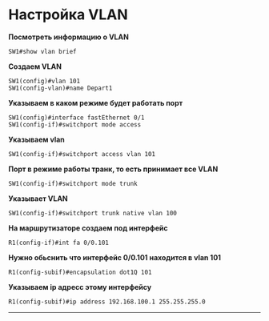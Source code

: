 # Настройка VLAN 

**Посмотреть информацию о VLAN**

```
SW1#show vlan brief
```

**Создаем VLAN**

```
SW1(config)#vlan 101
SW1(config-vlan)#name Depart1
```

**Указываем в каком режиме будет работать порт**

```
SW1(config)#interface fastEthernet 0/1
SW1(config-if)#switchport mode access 
```

**Указываем vlan**

```
SW1(config-if)#switchport access vlan 101
```

**Порт в режиме работы транк, то есть принимает все VLAN**

```
SW1(config-if)#switchport mode trunk
```

**Указывает VLAN**

```
SW1(config-if)#switchport trunk native vlan 100
```

**На маршрутизаторе создаем под интерфейс**

```
R1(config-if)#int fa 0/0.101
```

**Нужно обьснить что интерфейс 0/0.101 находится в vlan 101**

```
R1(config-subif)#encapsulation dot1Q 101
```

**Указываем ip адресс этому интерфейсу**

```
R1(config-subif)#ip address 192.168.100.1 255.255.255.0
```

--------
